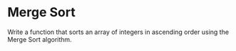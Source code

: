 # Merge Sort

Write a function that sorts an array of integers in ascending order using the Merge Sort algorithm.